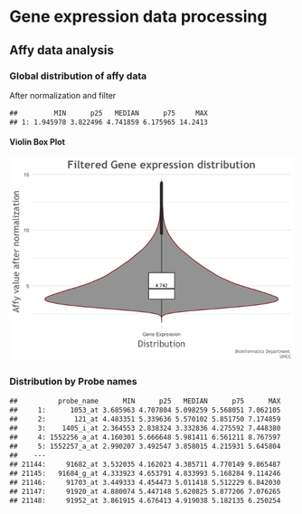 Gene expression data processing
================

Affy data analysis
------------------

### Global distribution of affy data

After normalization and filter

    ##         MIN      p25   MEDIAN      p75     MAX
    ## 1: 1.945978 3.822496 4.741859 6.175965 14.2413

#### Violin Box Plot

![](images/gene_expression_distribution.png)

### Distribution by Probe names

    ##          probe_name      MIN      p25   MEDIAN      p75      MAX
    ##     1:      1053_at 3.685963 4.707804 5.098259 5.568051 7.062105
    ##     2:       121_at 4.483351 5.339636 5.570102 5.851750 7.174859
    ##     3:    1405_i_at 2.364553 2.838324 3.332836 4.275592 7.448380
    ##     4: 1552256_a_at 4.160301 5.666648 5.981411 6.561211 8.767597
    ##     5: 1552257_a_at 2.990207 3.492547 3.858015 4.215931 5.645804
    ##    ---                                                          
    ## 21144:     91682_at 3.532035 4.162023 4.385711 4.770149 9.865487
    ## 21145:   91684_g_at 4.333923 4.653791 4.833993 5.168284 9.114246
    ## 21146:     91703_at 3.449333 4.454473 5.011418 5.512229 6.842030
    ## 21147:     91920_at 4.880074 5.447148 5.620825 5.877206 7.076265
    ## 21148:     91952_at 3.861915 4.676413 4.919038 5.182135 6.250254
